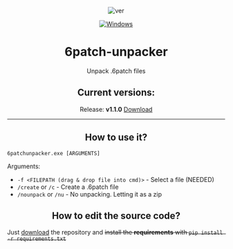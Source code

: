 <div align="center">

![ver](https://img.shields.io/github/v/release/qwertzuiii/6patch-unpacker)

[![Windows](https://svgshare.com/i/ZhY.svg)](https://svgshare.com/i/ZhY.svg)

</div>

<center>
    <h1 align="center">6patch-unpacker</h1>
    <p align="center">Unpack .6patch files</p>
    <h2 align="center">Current versions:</h2>
    <p align="center">Release: <b>v1.1.0</b> <a href="https://github.com/qwertzuiii/6patch-unpacker/releases/tag/v1.1.0">Download</a></p>
</center>

---

<h2 align="center">How to use it?</h2>

`6patchunpacker.exe [ARGUMENTS]`

Arguments:
- `-f <FILEPATH (drag & drop file into cmd)>` - Select a file (NEEDED)
- `/create` or `/c` - Create a .6patch file
- `/nounpack` or `/nu` - No unpacking. Letting it as a zip

<h2 align="center">How to edit the source code?</h2>

Just [download](https://github.com/qwertzuiii/6patch-unpacker/archive/refs/heads/main.zip) the repository and ~~install the __requirements__ with `pip install -r requirements.txt`~~
